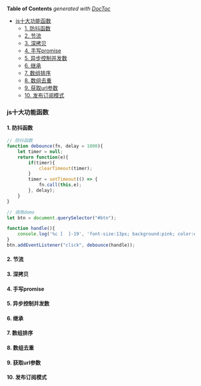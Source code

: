 <!-- START doctoc generated TOC please keep comment here to allow auto update -->
<!-- DON'T EDIT THIS SECTION, INSTEAD RE-RUN doctoc TO UPDATE -->
**Table of Contents**  *generated with [DocToc](https://github.com/thlorenz/doctoc)*

- [js十大功能函数](#js%E5%8D%81%E5%A4%A7%E5%8A%9F%E8%83%BD%E5%87%BD%E6%95%B0)
  - [1. 防抖函数](#1-%E9%98%B2%E6%8A%96%E5%87%BD%E6%95%B0)
  - [2. 节流](#2-%E8%8A%82%E6%B5%81)
  - [3. 深拷贝](#3-%E6%B7%B1%E6%8B%B7%E8%B4%9D)
  - [4. 手写promise](#4-%E6%89%8B%E5%86%99promise)
  - [5. 异步控制并发数](#5-%E5%BC%82%E6%AD%A5%E6%8E%A7%E5%88%B6%E5%B9%B6%E5%8F%91%E6%95%B0)
  - [6. 继承](#6-%E7%BB%A7%E6%89%BF)
  - [7. 数组排序](#7-%E6%95%B0%E7%BB%84%E6%8E%92%E5%BA%8F)
  - [8. 数组去重](#8-%E6%95%B0%E7%BB%84%E5%8E%BB%E9%87%8D)
  - [9. 获取url参数](#9-%E8%8E%B7%E5%8F%96url%E5%8F%82%E6%95%B0)
  - [10. 发布订阅模式](#10-%E5%8F%91%E5%B8%83%E8%AE%A2%E9%98%85%E6%A8%A1%E5%BC%8F)

<!-- END doctoc generated TOC please keep comment here to allow auto update -->

### js十大功能函数

#### 1. 防抖函数

```js
// 防抖函数
function debounce(fn, delay = 1000){
    let timer = null;
    return function(e){
        if(timer){
            clearTimeout(timer);
        }
        timer = setTimeout(() => {
            fn.call(this,e);
        }, delay);
    }
}

// 调用demo
let btn = document.querySelector("#btn");

function handle(){
    console.log('%c [  ]-19', 'font-size:13px; background:pink; color:#bf2c9f;', "防抖函数")
}
btn.addEventListener("click", debounce(handle));
```

####  2. 节流


#### 3. 深拷贝

#### 4. 手写promise

#### 5. 异步控制并发数

#### 6. 继承

#### 7. 数组排序

#### 8. 数组去重

#### 9. 获取url参数

#### 10. 发布订阅模式